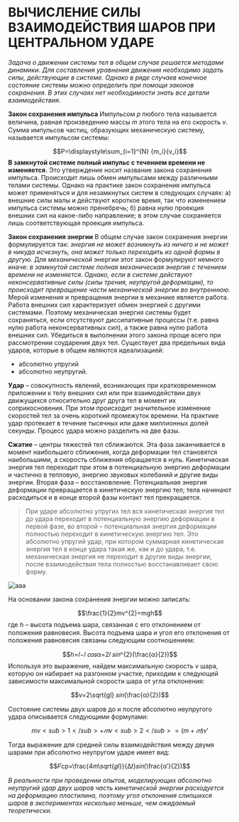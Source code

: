 # ВЫЧИСЛЕНИЕ СИЛЫ ВЗАИМОДЕЙСТВИЯ ШАРОВ ПРИ ЦЕНТРАЛЬНОМ УДАРЕ

*Задача о движении системы тел в общем случае решается методами динамики. Для составления уравнения движения необходимо задать силы, действующие в системе. Однако в ряде случаев конечное состояние системы можно определить при помощи законов сохранения. В этих случаях нет необходимости знать все детали взаимодействия.*

**Закон сохранения импульса**
Импульсом 𝑝 любого тела называется величина, равная произведению массы 𝑚 этого тела на его скорость *v*.
Сумма импульсов частиц, образующих механическую систему, называется импульсом системы:


$$P=\displaystyle\sum_{i=1}^{N} {m_i}{v_i}$$
**В замкнутой системе полный импульс с течением времени не изменяется.** Это утверждение носит название закона сохранения импульса. Происходит лишь обмен импульсами между различными телами системы. Однако на практике закон сохранения импульса может применяться и для незамкнутых систем в следующих случаях:
а) внешние силы малы и действуют короткое время, так что изменением импульса системы можно пренебречь;
б) равна нулю проекция внешних сил на какое-либо направление; в этом случае сохраняется лишь соответствующая проекция импульса.

**Закон сохранения энергии**
В общем случае закон сохранения энергии формулируется так: _энергия не может возникнуть из ничего и не может в никуда исчезнуть, она может только переходить из одной формы в другую._
Для *механической* энергии этот закон формулируют немного иначе: *в замкнутой системе полная механическая энергия с течением времени не изменяется. Однако, если в системе действуют неконсервативные силы (силы трения, неупругой деформации), то происходит превращение части механической энергии во внутреннюю.* Мерой изменения и превращения энергии в механике является работа. Работа внешних сил характеризует обмен энергией с другими системами. Поэтому механическая энергия системы будет сохраняться, если отсутствуют диссипативные процессы (т.е. равна нулю работа неконсервативных сил), а также равна нулю работа внешних сил.
Убедиться в выполнении этого закона проще всего при рассмотрении соударения двух тел. 
Существует два предельных вида ударов, которые в общем являются идеализацией: 
- абсолютно упругий
- абсолютно неупругий.

**Удар** – совокупность явлений, возникающих при кратковременном приложении к телу внешних сил или при взаимодействии двух движущихся относительно друг друга тел в момент их соприкосновения. При этом происходит значительное изменение скоростей тел за очень короткий промежуток времени. На практике удар протекает в течение тысячных или даже миллионных долей секунды. Процесс удара можно разделить на две фазы. 

**Сжатие** – центры тяжестей тел сближаются. Эта фаза заканчивается в момент наибольшего сближения, когда деформации тел становятся наибольшими, а скорость сближения обращается в нуль. Кинетическая энергия тел переходит при этом в потенциальную энергию деформации и частично в тепловую, энергию звуковых колебаний и другие виды энергии. Вторая фаза – восстановление. Потенциальная энергия деформации превращается в кинетическую энергию тел; тела начинают расходиться и в конце второй фазы контакт тел прекращается.
> При ударе абсолютно упругих тел вся кинетическая энергия тел до удара переходит в потенциальную энергию деформации в первой фазе, во второй – потенциальная энергия деформации полностью переходит в кинетическую энергию тел. Это абсолютно упругий удар, при котором суммарная кинетическая энергия тел в конце удара такая же, как и до удара, т.е. механическая энергия не переходит в другие виды энергии, после взаимодействия тела полностью восстанавливает свою форму.

![aaa](https://github.com/Af2024laba/Lections-mechanics/blob/main/%D0%9A%D0%98%D0%9D%D0%95%D0%9C%D0%90%D0%A2%D0%98%D0%9A%D0%90/%D1%88%D0%B0%D1%80%D0%B8%D0%BA%D0%B8.png)

На основании закона сохранения энергии можно записать:

$$\frac{1}{2}mv^{2}=mgh$$
где ℎ – высота подъема шара, связанная с его отклонением от положения равновесия.
Высота подъема шара и угол его отклонения от положения равновесия связаны следующим соотношением:

$$ℎ=𝑙−𝑙 𝑐𝑜𝑠α=2𝑙 𝑠𝑖𝑛^{2}(\frac{α}{2})$$
Используя это выражение, найдем максимальную скорость _v_ шара, которую он набирает на разгонном участке, приходим к следующей зависимости максимальной скорости шара от угла отклонения:

$$v=2\sqrt{gl} 𝑠𝑖𝑛(\frac{α}{2})$$

Состояние системы двух шаров до и после абсолютно неупругого удара описывается следующими формулами:

$$ mv<sub>1</sub>+𝑚v<sub>2</sub>=(m+𝑚)v′ $$

Тогда выражение для средней силы взаимодействия между двумя шарами при абсолютно неупругом ударе имеет вид: 

$$𝐹ср=\frac{4𝑚\sqrt{𝑔𝑙}}{Δ𝑡}𝑠𝑖𝑛(\frac{α′}{2})$$


*В реальности при проведении опытов, моделирующих абсолютно неупругий удар двух шаров часть кинетической энергии расходуется на деформацию пластилина, поэтому угол отклонения слипшихся шаров в экспериментах несколько меньше, чем ожидаемый теоретически.*

